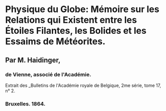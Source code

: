 # Physique du Globe: Mémoire sur les Relations qui Existent entre les Étoiles Filantes, les Bolides et les Essaims de Météorites.

## Par M. Haidinger,

### de Vienne, associé de l'Académie.

Extrait des _Bulletins de l'Académie royale de Belgique, 2me série, tome 17, n° 2.

### Bruxelles. 1864.
